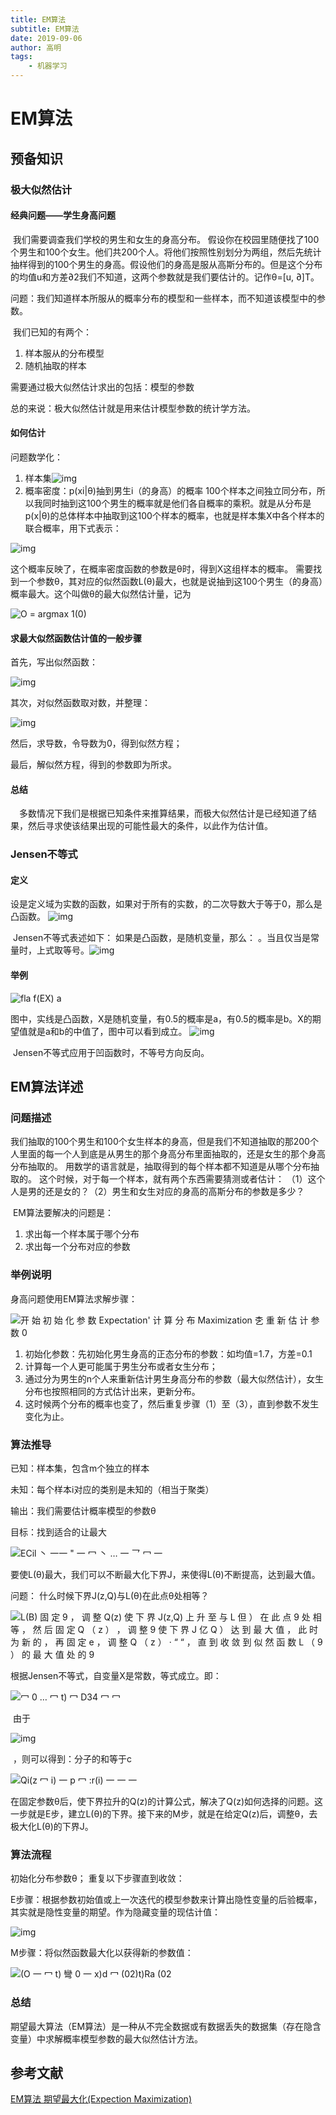 ```yaml
---
title: EM算法
subtitle: EM算法
date: 2019-09-06
author: 高明
tags:
	- 机器学习
---
```




# EM算法

## 预备知识

### 极大似然估计

#### 经典问题——学生身高问题

​    我们需要调查我们学校的男生和女生的身高分布。 假设你在校园里随便找了100个男生和100个女生。他们共200个人。将他们按照性别划分为两组，然后先统计抽样得到的100个男生的身高。假设他们的身高是服从高斯分布的。但是这个分布的均值u和方差∂2我们不知道，这两个参数就是我们要估计的。记作θ=[u, ∂]T。

​    问题：我们知道样本所服从的概率分布的模型和一些样本，而不知道该模型中的参数。

​    我们已知的有两个：

1. 样本服从的分布模型
2. 随机抽取的样本  

需要通过极大似然估计求出的包括：模型的参数

总的来说：极大似然估计就是用来估计模型参数的统计学方法。

####  如何估计

问题数学化： 

1. 样本集![img](EM算法/clip_image001.png)
2. 概率密度：p(xi|θ)抽到男生i（的身高）的概率     100个样本之间独立同分布，所以我同时抽到这100个男生的概率就是他们各自概率的乘积。就是从分布是p(x|θ)的总体样本中抽取到这100个样本的概率，也就是样本集X中各个样本的联合概率，用下式表示：

![img](EM算法/clip_image002.png)

这个概率反映了，在概率密度函数的参数是θ时，得到X这组样本的概率。 需要找到一个参数θ，其对应的似然函数L(θ)最大，也就是说抽到这100个男生（的身高）概率最大。这个叫做θ的最大似然估计量，记为

![O = argmax 1(0) ](EM算法/clip_image003.png)

 

#### 求最大似然函数估计值的一般步骤

首先，写出似然函数：

![img](EM算法/clip_image002.png)

其次，对似然函数取对数，并整理：

![img](EM算法/clip_image004.png)

然后，求导数，令导数为0，得到似然方程；

最后，解似然方程，得到的参数即为所求。

 

#### 总结

 　多数情况下我们是根据已知条件来推算结果，而极大似然估计是已经知道了结果，然后寻求使该结果出现的可能性最大的条件，以此作为估计值。

 

### Jensen不等式

#### 定义

​    设是定义域为实数的函数，如果对于所有的实数，的二次导数大于等于0，那么是凸函数。  ![img](EM算法/clip_image005.png)

​     Jensen不等式表述如下：    如果是凸函数，是随机变量，那么： 。当且仅当是常量时，上式取等号。![img](EM算法/clip_image006.png)

 

#### 举例

![fla  f(EX)  a ](EM算法/clip_image007.png)

​    图中，实线是凸函数，X是随机变量，有0.5的概率是a，有0.5的概率是b。X的期望值就是a和b的中值了，图中可以看到成立。     ![img](EM算法/clip_image008.png)

​    Jensen不等式应用于凹函数时，不等号方向反向。

##  EM算法详述

### 问题描述

​    我们抽取的100个男生和100个女生样本的身高，但是我们不知道抽取的那200个人里面的每一个人到底是从男生的那个身高分布里面抽取的，还是女生的那个身高分布抽取的。 用数学的语言就是，抽取得到的每个样本都不知道是从哪个分布抽取的。 这个时候，对于每一个样本，就有两个东西需要猜测或者估计： （1）这个人是男的还是女的？（2）男生和女生对应的身高的高斯分布的参数是多少？

​    EM算法要解决的问题是： 

1. 求出每一个样本属于哪个分布 
2. 求出每一个分布对应的参数

### 举例说明

身高问题使用EM算法求解步骤：

![开 始  初 始 化 参 数  Expectation'  计 算 分 布  Maximization 朰  重 新 估 计 参 数  0 ](EM算法/clip_image009.png)

1. 初始化参数：先初始化男生身高的正态分布的参数：如均值=1.7，方差=0.1
2. 计算每一个人更可能属于男生分布或者女生分布；
3. 通过分为男生的n个人来重新估计男生身高分布的参数（最大似然估计），女生分布也按照相同的方式估计出来，更新分布。
4. 这时候两个分布的概率也变了，然后重复步骤（1）至（3），直到参数不发生变化为止。

### 算法推导

已知：样本集，包含m个独立的样本

未知：每个样本i对应的类别是未知的（相当于聚类）

输出：我们需要估计概率模型的参数θ

目标：找到适合的让最大

 

![ECil 丶 一一 " 一 冖 丶 … 一 乛 冖 一 ](EM算法/clip_image014.png)

 

要使L(θ)最大，我们可以不断最大化下界J，来使得L(θ)不断提高，达到最大值。

问题： 什么时候下界J(z,Q)与L(θ)在此点θ处相等？

![L(B)  固 定 9 ， 调 整 Q(z) 使 下 界 J(z,Q)  上 升 至 与 L 但 ） 在 此 点 9 处 相 等 ，  然 后 固 定 Q （ z ） ， 调 整 9 使 下 界 J  亿 Q ） 达 到 最 大 值 ， 此 时 为 新 的  ， 再 固 定 e ， 调 整 Q （ z ） · “ “ ， 直  到 收 敛 到 似 然 函 数 L （ 9 ） 的 最 大  值 处 的 9  ](EM算法/clip_image015.png)

根据Jensen不等式，自变量X是常数，等式成立。即：

![冖 0 … 冖 t) 冖 D34  冖 冖 ](EM算法/clip_image016.png)

​    由于

![img](EM算法/clip_image017.png)

​    ，则可以得到：分子的和等于c

![Qi(z 冖 i) 一  p 冖 :r(i) 一 一 一 ](EM算法/clip_image018.png)

​    在固定参数θ后，使下界拉升的Q(z)的计算公式，解决了Q(z)如何选择的问题。这一步就是E步，建立L(θ)的下界。接下来的M步，就是在给定Q(z)后，调整θ，去极大化L(θ)的下界J。

 

### 算法流程

初始化分布参数θ； 重复以下步骤直到收敛：     

E步骤：根据参数初始值或上一次迭代的模型参数来计算出隐性变量的后验概率，其实就是隐性变量的期望。作为隐藏变量的现估计值：

![img](EM算法/clip_image019.png)

M步骤：将似然函数最大化以获得新的参数值：

![(O 一 冖 t) 彎 0 一 x)d  冖 (02)t)Ra  (02 ](EM算法/clip_image020.png)

 

### 总结

​    期望最大算法（EM算法）是一种从不完全数据或有数据丢失的数据集（存在隐含变量）中求解概率模型参数的最大似然估计方法。

##  参考文献

[EM算法 期望最大化(Expection Maximization)](https://www.cnblogs.com/Gabby/p/5344658.html)

 

 

 

 

 

 

 

 

 

 

 

 